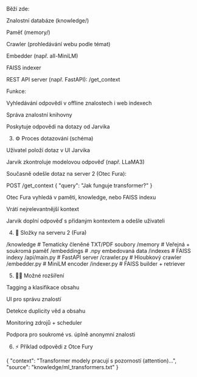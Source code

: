Běží zde:

Znalostní databáze (knowledge/)

Paměť (memory/)

Crawler (prohledávání webu podle témat)

Embedder (např. all-MiniLM)

FAISS indexer

REST API server (např. FastAPI): /get_context

Funkce:

Vyhledávání odpovědí v offline znalostech i web indexech

Správa znalostní knihovny

Poskytuje odpovědi na dotazy od Jarvika

3. ⚙️ Proces dotazování (schéma)

Uživatel položí dotaz v UI Jarvika

Jarvik zkontroluje modelovou odpověď (např. LLaMA3)

Současně odešle dotaz na server 2 (Otec Fura):

POST /get_context
{
  "query": "Jak funguje transformer?"
}

Otec Fura vyhledá v paměti, knowledge, nebo FAISS indexu

Vrátí nejrelevantnější kontext

Jarvik doplní odpověď s přidaným kontextem a odešle uživateli

4. 📂 Složky na serveru 2 (Fura)

/knowledge         # Tematicky členěné TXT/PDF soubory
/memory            # Veřejná + soukromá paměť
/embeddings        # .npy embedovaná data
/indexes           # FAISS indexy
/api/main.py       # FastAPI server
/crawler.py        # Hloubkový crawler
/embedder.py       # MiniLM encoder
/indexer.py        # FAISS builder + retriever

5. 🤸🏻 Možné rozšíření

Tagging a klasifikace obsahu

UI pro správu znalostí

Detekce duplicity věd a obsahu

Monitoring zdrojů + scheduler

Podpora pro soukromé vs. úplně anonymní znalosti

6. ⚡ Příklad odpovědi z Otce Fury

{
  "context": "Transformer modely pracují s pozorností (attention)...",
  "source": "knowledge/ml_transformers.txt"
}

